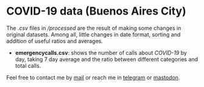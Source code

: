 # COVID-19 data (Buenos Aires City)

The *.csv* files in */processed* are the result of making some changes in original datasets. Among all,
little changes in date format, sorting and addition of useful ratios and averages.

- **emergencycalls.csv**: shows the number of calls about *COVID-19* by day, taking 7 day average and the
ratio between different categories and total calls.  

Feel free to contact me by [mail](mailto:rodrigovalla@protonmail.ch) or reach me in
[telegram](https://t.me/rvalla) or [mastodon](https://fosstodon.org/@rvalla).
